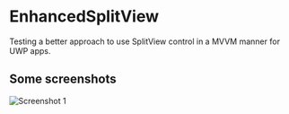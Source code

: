 # EnhancedSplitView
Testing a better approach to use SplitView control in a MVVM manner for UWP apps.

## Some screenshots
![Screenshot 1](https://onedrive.live.com/redir?resid=DF427E63B88C4D2E!179030&authkey=!AF_Kb0bkbfZ8zjg&ithint=folder%2c)
